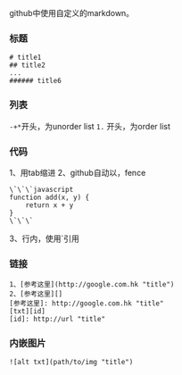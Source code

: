 github中使用自定义的markdown。

### 标题
```
# title1
## title2
...
###### title6
```

### 列表
`-+*`开头，为unorder list
`1.` 开头，为order list

### 代码
1、用tab缩进
2、github自动以，fence
```
\`\`\`javascript
function add(x, y) {
    return x + y
}
\`\`\`
```
3、行内，使用`引用

### 链接
```
1、[参考这里](http://google.com.hk "title")
2、[参考这里][]
[参考这里]: http://google.com.hk "title"
[txt][id]
[id]: http://url "title"
```

### 内嵌图片
```
![alt txt](path/to/img "title")
```
